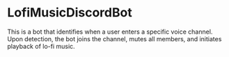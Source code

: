 # LofiMusicDiscordBot
This is a bot that identifies when a user enters a specific voice channel. Upon detection, the bot joins the channel, mutes all members, and initiates playback of lo-fi music.
